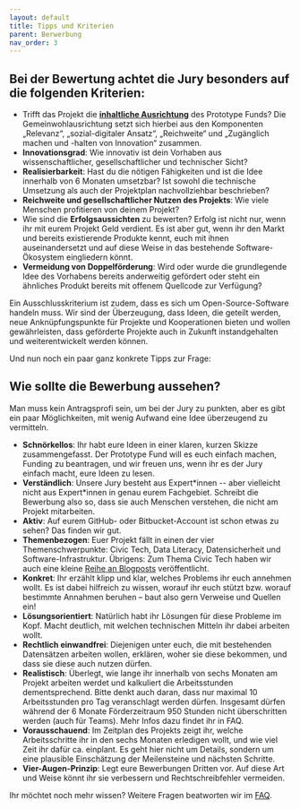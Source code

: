 ```yaml
---
layout: default
title: Tipps und Kriterien
parent: Berwerbung
nav_order: 3
---
```


## Bei der Bewertung achtet die Jury besonders auf die folgenden Kriterien:

- Trifft das Projekt die [**inhaltliche Ausrichtung**](https://prototypefund.de/about/public-interest-tech/) des Prototype Funds? Die Gemeinwohlausrichtung setzt sich hierbei  aus den Komponenten „Relevanz“, „sozial-digitaler Ansatz“, „Reichweite“ und  „Zugänglich machen und -halten von Innovation“ zusammen.
- **Innovationsgrad**: Wie innovativ ist dein Vorhaben aus wissenschaftlicher, gesellschaftlicher und technischer Sicht?
- **Realisierbarkeit**: Hast du die nötigen Fähigkeiten und ist die Idee innerhalb von 6 Monaten umsetzbar? Ist sowohl die technische Umsetzung als auch der Projektplan nachvollziehbar beschrieben?
- **Reichweite und gesellschaftlicher Nutzen des Projekts**: Wie viele Menschen profitieren von deinem Projekt?
- Wie sind die **Erfolgsaussichten** zu bewerten? Erfolg ist nicht nur, wenn ihr mit eurem Projekt Geld verdient. Es ist aber gut, wenn ihr den Markt und bereits existierende Produkte kennt, euch mit ihnen auseinandersetzt und auf diese Weise in das bestehende Software-Ökosystem eingliedern könnt.
- **Vermeidung von Doppelförderung**: Wird oder wurde die grundlegende Idee des Vorhabens bereits anderweitig gefördert oder steht ein ähnliches Produkt bereits mit offenem Quellcode zur Verfügung?

Ein Ausschlusskriterium ist zudem, dass es sich um Open-Source-Software handeln muss. Wir sind der Überzeugung, dass Ideen, die geteilt werden, neue Anknüpfungspunkte für Projekte und Kooperationen bieten und wollen gewährleisten, dass geförderte Projekte auch in Zukunft instandgehalten und weiterentwickelt werden können.

Und nun noch ein paar ganz konkrete Tipps zur Frage:

## Wie sollte die Bewerbung aussehen?

Man muss kein Antragsprofi sein, um bei der Jury zu punkten, aber es gibt ein paar Möglichkeiten, mit wenig Aufwand eine Idee überzeugend zu vermitteln.

- **Schnörkellos**: Ihr habt eure Ideen in einer klaren, kurzen Skizze zusammengefasst. Der Prototype Fund will es euch einfach machen, Funding zu beantragen, und wir freuen uns, wenn ihr es der Jury einfach macht, eure Ideen zu lesen.
- **Verständlich**: Unsere Jury besteht aus Expert\*innen -- aber vielleicht nicht aus Expert\*innen in genau eurem Fachgebiet. Schreibt die Bewerbung also so, dass sie auch Menschen verstehen, die nicht am Projekt mitarbeiten.
- **Aktiv**: Auf eurem GitHub- oder Bitbucket-Account ist schon etwas zu sehen? Das finden wir gut.
- **Themenbezogen**: Euer Projekt fällt in einen der vier Themenschwerpunkte: Civic Tech, Data Literacy, Datensicherheit und Software-Infrastruktur. Übrigens: Zum Thema Civic Tech haben wir auch eine kleine [Reihe an Blogposts](https://medium.com/@prototypefund/civic-tech-technologie-f%C3%BCr-b%C3%BCrger-innen-8ddf22c492#.hw5y141no) veröffentlicht.
- **Konkret**: Ihr erzählt klipp und klar, welches Problems ihr euch annehmen wollt. Es ist dabei hilfreich zu wissen, worauf ihr euch stützt bzw. worauf bestimmte Annahmen beruhen – baut also gern Verweise und Quellen ein!
- **Lösungsorientiert**: Natürlich habt ihr Lösungen für diese Probleme im Kopf. Macht deutlich, mit welchen technischen Mitteln ihr dabei arbeiten wollt.
- **Rechtlich einwandfrei**: Diejenigen unter euch, die mit bestehenden Datensätzen arbeiten wollen, erklären, woher sie diese bekommen, und dass sie diese auch nutzen dürfen.
- **Realistisch**: Überlegt, wie lange ihr innerhalb von sechs Monaten am Projekt arbeiten werdet und kalkuliert die Arbeitsstunden dementsprechend. Bitte denkt auch daran, dass nur maximal 10 Arbeitsstunden pro Tag veranschlagt werden dürfen. Insgesamt dürfen während der 6 Monate Förderzeitraum 950 Stunden nicht überschritten werden (auch für Teams). Mehr Infos dazu findet ihr in FAQ.
- **Vorausschauend**: Im Zeitplan des Projekts zeigt ihr, welche Arbeitsschritte ihr in den sechs Monaten erledigen wollt, und wie viel Zeit ihr dafür ca. einplant. Es geht hier nicht um Details, sondern um eine plausible Einschätzung der Meilensteine und nächsten Schritte.
- **Vier-Augen-Prinzip**: Legt eure Bewerbungen Dritten vor. Auf diese Art und Weise könnt ihr sie verbessern und Rechtschreibfehler vermeiden.

Ihr möchtet noch mehr wissen? Weitere Fragen beatworten wir im [FAQ](../../faq).
